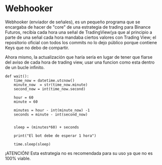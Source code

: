 # Webhooker

Webhooker (enviador de señales), es un pequeño programa que se encargaba de hacer de "core" de una estrategia de trading para Binance Futuros, recibía cada hora una señal de TradingView(ya que al principio a parte de una señal cada hora mandaba ciertos valores con Trading View; el repositorio oficial con todos los commits no lo dejo público porque contiene Keys que no debo de compartir.

Ahora mismo, la actualización que haría sería en lugar de tener que fiarse del aviso de cada hora de trading view, usar una funcion como esta dentro de un bucle infinito.

```
def wait():
    time_now = datetime.utcnow()
    minute_now  = str(time_now.minute)
    second_now = int(time_now.second)

    hour = 60
    minute = 60

    minutes = hour - int(minute_now) -1
    seconds = minute - int(second_now)


    sleep = (minutes*60) + seconds

    print("El bot debe de esperar 1 hora")

    time.sleep(sleep)

```

¡ATENCIÓN! Esta estrategia no es recomendada para su uso ya que no es 100% viable.


